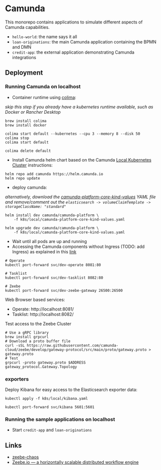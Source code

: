 # Camunda

This monorepo contains applications to simulate different aspects of Camunda capabilities.

- `hello-world`: the name says it all
- `loan-originations`: the main Camunda application containing the BPMN and DMN
- `credit-app`: the external application demonstrating Camunda integrations

## Deployment

### Running Camunda on localhost

* Container runtime using [colima](https://github.com/abiosoft/colima):

*skip this step if you already have a kubernetes runtime available, such as Docker or Rancher Desktop*

```shell
brew install colima
brew install docker

colima start default --kubernetes --cpu 3 --memory 8 --disk 50
colima stop
colima start default

colima delete default
```

* Install Camunda helm chart based on the Camunda [Local Kubernetes Cluster](https://docs.camunda.io/docs/self-managed/platform-deployment/helm-kubernetes/guides/local-kubernetes-cluster/) instructions:

```shell
helm repo add camunda https://helm.camunda.io
helm repo update
```

* deploy camunda:

*alternatively, download the [camunda-platform-core-kind-values](https://github.com/camunda/camunda-platform-helm/blob/main/kind/camunda-platform-core-kind-values.yaml)
YAML file and remove/comment out the `elasticsearch -> volumeClaimTemplate -> storageClassName: "standard"`*

```shell
helm install dev camunda/camunda-platform \
    -f k8s/local/camunda-platform-core-kind-values.yaml

helm upgrade dev camunda/camunda-platform \
    -f k8s/local/camunda-platform-core-kind-values.yaml    
```

* Wait until all pods are up and running
* Accessing the Camunda components without Ingress (TODO: add Ingress) as explained in this [link](https://docs.camunda.io/docs/self-managed/platform-deployment/helm-kubernetes/guides/accessing-components-without-ingress/)

```shell
# Operate
kubectl port-forward svc/dev-operate 8081:80

# Tasklist
kubectl port-forward svc/dev-tasklist 8082:80

# Zeebe
kubectl port-forward svc/dev-zeebe-gateway 26500:26500
```

Web Browser based services:

* Operate: http://localhost:8081/
* Tasklist: http://localhost:8082/

Test access to the Zeebe Cluster

```shell
# Use a gRPC library 
brew install grpcurl 
# Download a proto buffer file 
curl -sSL https://raw.githubusercontent.com/camunda-cloud/zeebe/develop/gateway-protocol/src/main/proto/gateway.proto > gateway.proto
# Test
grpcurl -proto gateway.proto $ADDRESS gateway_protocol.Gateway.Topology
```

### exporters

Deploy Kibana for easy access to the Elasticsearch exporter data:

```shell
kubectl apply -f k8s/local/kibana.yaml

kubectl port-forward svc/kibana 5601:5601
```

### Running the sample applications on localhost

* Start `credit-app` and `loan-originations`

## Links

* [zeebe-chaos](https://zeebe-io.github.io/zeebe-chaos/)
* [Zeebe.io — a horizontally scalable distributed workflow engine](https://blog.bernd-ruecker.com/zeebe-io-a-horizontally-scalable-distributed-workflow-engine-45788a90d549)